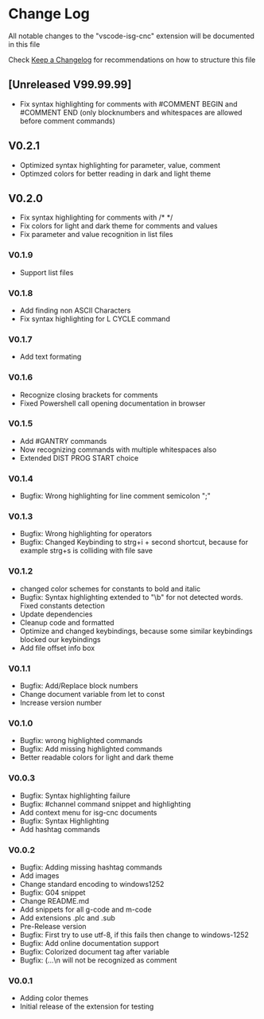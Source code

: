 # Change Log

All notable changes to the "vscode-isg-cnc" extension will be documented in this file

Check [Keep a Changelog](http://keepachangelog.com/) for recommendations on how to structure this file


## [Unreleased V99.99.99]

- Fix syntax highlighting for comments with #COMMENT BEGIN and #COMMENT END (only blocknumbers and whitespaces are allowed before comment commands)
  
## V0.2.1
- Optimized syntax highlighting for parameter, value, comment
- Optimzed colors for better reading in dark and light theme

## V0.2.0
- Fix syntax highlighting for comments with /* */
- Fix colors for light and dark theme for comments and values
- Fix parameter and value recognition in list files

### V0.1.9
- Support list files
  
### V0.1.8
- Add finding non ASCII Characters
- Fix syntax highlighting for L CYCLE command

### V0.1.7
- Add text formating

### V0.1.6
- Recognize closing brackets for comments
- Fixed Powershell call opening documentation in browser

### V0.1.5

- Add #GANTRY commands
- Now recognizing commands with multiple whitespaces also
- Extended DIST PROG START choice

### V0.1.4

- Bugfix: Wrong highlighting for line comment semicolon ";"

### V0.1.3

- Bugfix: Wrong highlighting for operators
- Bugfix: Changed Keybinding to strg+i + second shortcut, because for example strg+s is colliding with file save

### V0.1.2

- changed color schemes for constants to bold and italic
- Bugfix: Syntax highlighting extended to "\\b" for not detected words. Fixed constants detection
- Update dependencies
- Cleanup code and formatted
- Optimize and changed keybindings, because some similar keybindings blocked our keybindings
- Add file offset info box

### V0.1.1

- Bugfix: Add/Replace block numbers
- Change document variable from let to const
- Increase version number

### V0.1.0

- Bugfix: wrong highlighted commands
- Bugfix: Add missing highlighted commands
- Better readable colors for light and dark theme

### V0.0.3

- Bugfix: Syntax highlighting failure
- Bugfix: #channel command snippet and highlighting
- Add context menu for isg-cnc documents
- Bugfix: Syntax Highlighting
- Add hashtag commands

### V0.0.2

- Bugfix: Adding missing hashtag commands
- Add images
- Change standard encoding to windows1252
- Bugfix: G04 snippet
- Change README.md
- Add snippets for all g-code and m-code
- Add extensions .plc and .sub
- Pre-Release version
- Bugfix: First try to use utf-8, if this fails then change to windows-1252
- Bugfix: Add online documentation support
- Bugfix: Colorized document tag after variable
- Bugfix: (...\n will not be recognized as comment

### V0.0.1

- Adding color themes
- Initial release of the extension for testing
